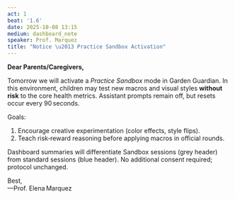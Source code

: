 ```yaml
---
act: 1
beat: '1.6'
date: 2025-10-08 13:15
medium: dashboard_note
speaker: Prof. Marquez
title: "Notice \u2013 Practice Sandbox Activation"
---
```


**Dear Parents/Caregivers,**

Tomorrow we will activate a *Practice Sandbox* mode in Garden Guardian. In this environment, children may test new macros and visual styles **without risk** to the core health metrics. Assistant prompts remain off, but resets occur every 90 seconds.

Goals:
1. Encourage creative experimentation (color effects, style flips).
2. Teach risk‑reward reasoning before applying macros in official rounds.

Dashboard summaries will differentiate Sandbox sessions (grey header) from standard sessions (blue header). No additional consent required; protocol unchanged.

Best,  
—Prof. Elena Marquez
